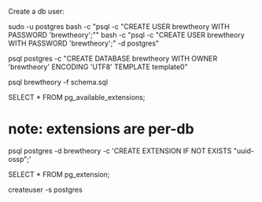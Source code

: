 Create a db user:

sudo -u postgres bash -c "psql -c \"CREATE USER brewtheory WITH PASSWORD 'brewtheory';\""
bash -c "psql -c \"CREATE USER brewtheory WITH PASSWORD 'brewtheory';\" -d postgres"

psql postgres -c "CREATE DATABASE brewtheory WITH OWNER 'brewtheory' ENCODING 'UTF8' TEMPLATE template0"

psql brewtheory -f schema.sql

SELECT * FROM pg_available_extensions;

# note: extensions are per-db
psql postgres -d brewtheory -c 'CREATE EXTENSION IF NOT EXISTS "uuid-ossp";'

SELECT * FROM pg_extension;

createuser -s postgres
